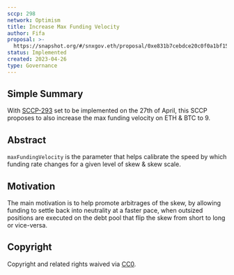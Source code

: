 ```yaml
---
sccp: 298
network: Optimism
title: Increase Max Funding Velocity 
author: Fifa
proposal: >-
  https://snapshot.org/#/snxgov.eth/proposal/0xe831b7cebdce20c0f0a1bf158e6c3b62e87da2c07264e06d45fec38b6f4de344
status: Implemented
created: 2023-04-26
type: Governance
---
```


## Simple Summary

<!--"If you can't explain it simply, you don't understand it well enough." Provide a simplified and layman-accessible explanation of the SCCP.-->

With [SCCP-293](https://sips.synthetix.io/sccp/sccp-293/) set to be implemented on the 27th of April, this SCCP proposes to also increase the max funding velocity on ETH & BTC to 9.

## Abstract

<!--A short (~200 word) description of the variable change proposed.-->
`maxFundingVelocity` is the parameter that helps calibrate the speed by which funding rate changes for a given level of skew & skew scale.


## Motivation

<!--The motivation is critical for SCCPs that want to update variables within Synthetix. It should clearly explain why the existing variable is not incentive aligned. SCCP submissions without sufficient motivation may be rejected outright.-->

The main motivation is to help promote arbitrages of the skew, by allowing funding to settle back into neutrality at a faster pace, when outsized positions are executed on the debt pool that flip the skew from short to long or vice-versa.

## Copyright

Copyright and related rights waived via [CC0](https://creativecommons.org/publicdomain/zero/1.0/).

